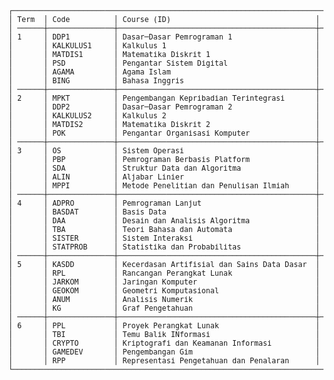 <picture>
  <source media="(prefers-color-scheme: light)" srcset="/.github/meta/dark.png">
  <source media="(prefers-color-scheme: dark)" srcset="/.github/meta/light.png">
  <img>
</picture>

<br>
<br>

<sup>
<pre>
┌────────────────────────────────────────────────────────────────────────────────────────────────────────────────────────────────┐
│ Term  │ Code          │ Course (ID)                                 │ Course (EN)                                    │ Credits │
│ ──────┼───────────────┼─────────────────────────────────────────────┼────────────────────────────────────────────────┼──────── │
│ 1     │ DDP1          │ Dasar─Dasar Pemrograman 1                   │ Programming Foundations 1                      │ 4       │
│       │ KALKULUS1     │ Kalkulus 1                                  │ Calculus 1                                     │ 3       │
│       │ MATDIS1       │ Matematika Diskrit 1                        │ Disrete Mathematics 1                          │ 3       │
│       │ PSD           │ Pengantar Sistem Digital                    │ Introduction to Digital Systems                │ 3       │
│       │ AGAMA         │ Agama Islam                                 │ -                                              │ 2       │
│       │ BING          │ Bahasa Inggris                              │ -                                              │ 2       │
│ ──────┼───────────────┼─────────────────────────────────────────────┼────────────────────────────────────────────────┼──────── │
│ 2     │ MPKT          │ Pengembangan Kepribadian Terintegrasi       │ -                                              │ 5       │
│       │ DDP2          │ Dasar─Dasar Pemrograman 2                   │ Programming Foundations 2                      │ 4       │
│       │ KALKULUS2     │ Kalkulus 2                                  │ Calculus 2                                     │ 3       │
│       │ MATDIS2       │ Matematika Diskrit 2                        │ Disrete Mathematics 2                          │ 3       │
│       │ POK           │ Pengantar Organisasi Komputer               │ Introduction to Computer Organization          │ 3       │
│ ──────┼───────────────┼─────────────────────────────────────────────┼────────────────────────────────────────────────┼──────── │
│ 3     │ OS            │ Sistem Operasi                              │ Operating Systems                              │ 4       │
│       │ PBP           │ Pemrograman Berbasis Platform               │ Platform─based Development                     │ 4       │
│       │ SDA           │ Struktur Data dan Algoritma                 │ Data Structures and Algorithms                 │ 4       │
│       │ ALIN          │ Aljabar Linier                              │ Linear Algebra                                 │ 3       │
│       │ MPPI          │ Metode Penelitian dan Penulisan Ilmiah      │ Research Methodology and Scientific Writing    │ 3       │
│ ──────┼───────────────┼─────────────────────────────────────────────┼────────────────────────────────────────────────┼──────── │
│ 4     │ ADPRO         │ Pemrograman Lanjut                          │ Advanced Programming                           │ 4       │
│       │ BASDAT        │ Basis Data                                  │ Databases                                      │ 4       │
│       │ DAA           │ Desain dan Analisis Algoritma               │ Algorithms Design and Analysis                 │ 4       │
│       │ TBA           │ Teori Bahasa dan Automata                   │ Language Theory and Automata                   │ 4       │
│       │ SISTER        │ Sistem Interaksi                            │ System Interaction                             │ 3       │
│       │ STATPROB      │ Statistika dan Probabilitas                 │ Statistics and Probability                     │ 3       │
│ ──────┼───────────────┼─────────────────────────────────────────────┼────────────────────────────────────────────────┼──────── │
│ 5     │ KASDD         │ Kecerdasan Artifisial dan Sains Data Dasar  │ Artificial Intelligence and Basic Data Science │ 4       │
│       │ RPL           │ Rancangan Perangkat Lunak                   │ Software Design                                │ 4       │
│       │ JARKOM        │ Jaringan Komputer                           │ Computer Network                               │ 3       │
│       │ GEOKOM        │ Geometri Komputasional                      │ Computational Geometry                         │ 3       │
│       │ ANUM          │ Analisis Numerik                            │ Numerical Analysis                             │ 3       │
│       │ KG            │ Graf Pengetahuan                            │ Knowledge Graph                                │ 3       │
│ ──────┼───────────────┼─────────────────────────────────────────────┼────────────────────────────────────────────────┼──────── │
│ 6     │ PPL           │ Proyek Perangkat Lunak                      │ Software Project                               │ 6       │
│       │ TBI           │ Temu Balik INformasi                        │ Information Retrieval                          │ 4       │
│       │ CRYPTO        │ Kriptografi dan Keamanan Informasi          │ Cryptography and Information Security          │ 4       │
│       │ GAMEDEV       │ Pengembangan Gim                            │ Game Development                               │ 3       │
│       │ RPP           │ Representasi Pengetahuan dan Penalaran      │ Knowledge and Reasoning Representation         │ 3       │
└────────────────────────────────────────────────────────────────────────────────────────────────────────────────────────────────┘
</pre>
</sup>




